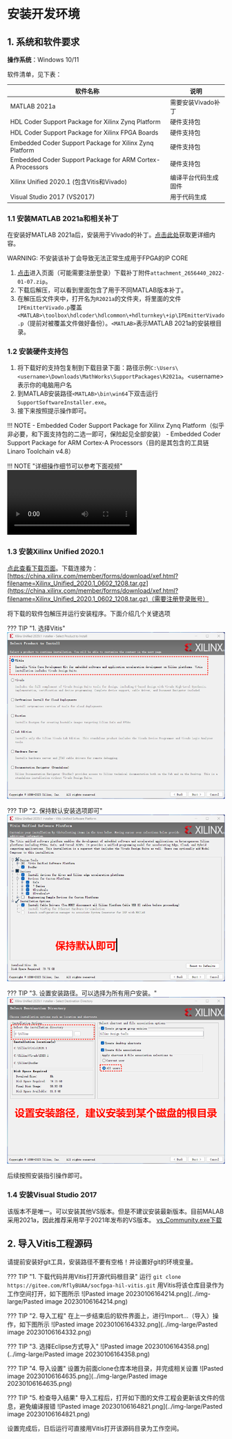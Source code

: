 # 安装开发环境

## 1. 系统和软件要求

**操作系统**：Windows 10/11

软件清单，见下表：

|软件名称|说明|
|---|---|
|MATLAB 2021a|需要安装Vivado补丁|
|HDL Coder Support Package for Xilinx Zynq Platform|硬件支持包|
|HDL Coder Support Package for Xilinx FPGA Boards|硬件支持包|
|Embedded Coder Support Package for Xilinx Zynq Platform|硬件支持包|
|Embedded Coder Support Package for ARM Cortex-A Processors|硬件支持包|
|Xilinx Unified 2020.1 (包含Vitis和Vivado)|编译平台代码生成固件|
|Visual Studio 2017 (VS2017)|用于代码生成|

### 1.1 安装MATLAB 2021a和相关补丁
在安装好MATLAB 2021a后，安装用于Vivado的补丁。[点击此处](https://ww2.mathworks.cn/support/bugreports/2656440)获取更详细内容。

WARNING: 不安装该补丁会导致无法正常生成用于FPGA的IP CORE

1. [点击](https://ww2.mathworks.cn/support/bugreports/2656440)进入页面（可能需要注册登录）下载补丁附件`attachment_2656440_2022-01-07.zip`。
2. 下载后解压，可以看到里面包含了用于不同MATLAB版本补丁。
3. 在解压后文件夹中，打开名为`R2021a`的文件夹，将里面的文件`IPEmitterVivado.p`覆盖`<MATLAB>\toolbox\hdlcoder\hdlcommon\+hdlturnkey\+ip\IPEmitterVivado.p`（提前对被覆盖文件做好备份）。`<MATLAB>`表示MATLAB 2021a的安装根目录。

### 1.2 安装硬件支持包

1. 将下载好的支持包复制到下载目录下面：路径示例`C:\Users\<username>\Downloads\MathWorks\SupportPackages\R2021a`。<username\>表示你的电脑用户名
2. 到MATLAB安装路径`<MATLAB>\bin\win64`下双击运行`SupportSoftwareInstaller.exe`。
3. 接下来按照提示操作即可。

!!! NOTE 
	- Embedded Coder Support Package for Xilinx Zynq Platform（似乎非必要，和下面支持包的二选一即可，保险起见全部安装）
	- Embedded Coder Support Package for ARM Cortex-A Processors（目的是其包含的工具链Linaro Toolchain v4.8）

!!! NOTE "详细操作细节可以参考下面视频"
	![type:video](../videos/安装硬件支持包.mp4)

### 1.3 安装Xilinx Unified 2020.1


[点此查看下载页面](https://china.xilinx.com/support/download/index.html/content/xilinx/zh/downloadNav/vitis/archive-vitis.html)。下载连接为：[https://china.xilinx.com/member/forms/download/xef.html?filename=Xilinx_Unified_2020.1_0602_1208.tar.gz](https://china.xilinx.com/member/forms/download/xef.html?filename=Xilinx_Unified_2020.1_0602_1208.tar.gz)（需要注册登录账号）

将下载的软件包解压并运行安装程序。下面介绍几个关键选项

??? TIP "1. 选择Vitis"
	![](../img-large/vitis_install_1.png)

??? TIP "2. 保持默认安装选项即可"
	![](../img-large/vitis_install_2.png)

??? TIP "3. 设置安装路径。可以选择为所有用户安装。"
	![](../img-large/vitis_install_3.png)

后续按照安装指引操作即可。

### 1.4 安装Visual Studio 2017

该版本不是唯一。可以安装其他VS版本。但是不建议安装最新版本。目前MALAB采用2021a，因此推荐采用早于2021年发布的VS版本。
[vs_Community.exe下载](https://github.com/RflyBUAA/RflySimRTDoc/tree/gh-pages/software)

## 2. 导入Vitis工程源码

请提前安装好git工具，安装路径不要有空格！并设置好git的环境变量。

??? TIP "1. 下载代码并用Vitis打开源代码根目录"
	运行
	```
	git clone https://gitee.com/RflyBUAA/socfpga-hil-vitis.git
	```
	用Vitis将该仓库目录作为工作空间打开，如下图所示
	![Pasted image 20230106164214.png](../img-large/Pasted image 20230106164214.png)

??? TIP "2. 导入工程"
	在上一步结束后的软件界面上，进行Import...（导入）操作，如下图所示
	![Pasted image 20230106164332.png](../img-large/Pasted image 20230106164332.png)

??? TIP "3. 选择Eclipse方式导入"
	![Pasted image 20230106164358.png](../img-large/Pasted image 20230106164358.png)

??? TIP "4. 导入设置"
	设置为前面clone仓库本地目录，并完成相关设置
	![Pasted image 20230106164635.png](../img-large/Pasted image 20230106164635.png)

??? TIP "5. 检查导入结果"
	导入工程后，打开如下图的文件工程会更新该文件的信息，避免编译报错
	![Pasted image 20230106164821.png](../img-large/Pasted image 20230106164821.png)

设置完成后，日后运行可直接用Vitis打开该源码目录为工作空间。